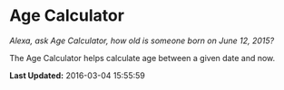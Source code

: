 # Age Calculator
*Alexa, ask Age Calculator, how old is someone born on June 12, 2015?*

The Age Calculator helps calculate age between a given date and now.

**Last Updated:** 2016-03-04 15:55:59